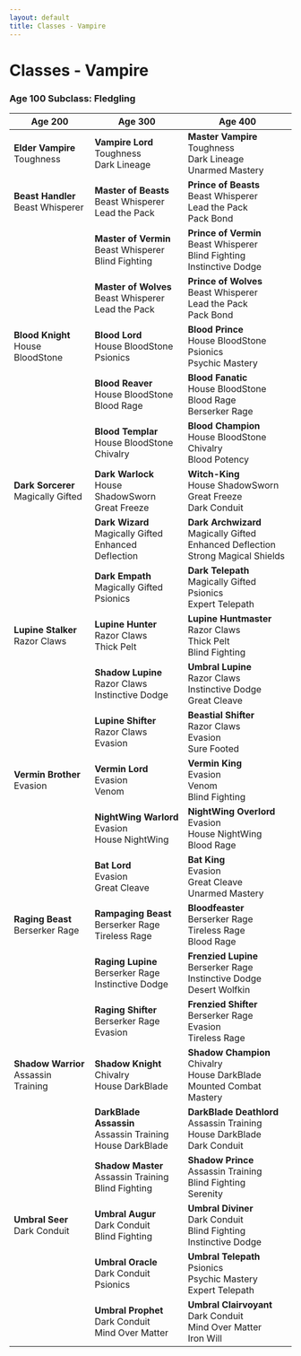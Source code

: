 ```yaml
---
layout: default
title: Classes - Vampire
---
```


# Classes - Vampire

### Age 100 Subclass: Fledgling

Age 200                                   | Age 300                                                            | Age 400
---                                       | ---                                                                | ---
**Elder Vampire**<br />Toughness          | **Vampire Lord**<br />Toughness<br />Dark Lineage                  | **Master Vampire**<br />Toughness<br />Dark Lineage <br />Unarmed Mastery
**Beast Handler**<br />Beast Whisperer    | **Master of Beasts**<br />Beast Whisperer<br />Lead the Pack       | **Prince of Beasts**<br />Beast Whisperer<br />Lead the Pack<br />Pack Bond
                                          | **Master of Vermin**<br />Beast Whisperer<br />Blind Fighting      | **Prince of Vermin**<br />Beast Whisperer<br />Blind Fighting<br />Instinctive Dodge
                                          | **Master of Wolves**<br />Beast Whisperer<br />Lead the Pack       | **Prince of Wolves**<br />Beast Whisperer<br />Lead the Pack<br />Pack Bond
**Blood Knight**<br />House BloodStone    | **Blood Lord**<br />House BloodStone<br />Psionics                 | **Blood Prince**<br />House BloodStone<br />Psionics<br />Psychic Mastery
                                          | **Blood Reaver**<br />House BloodStone<br />Blood Rage             | **Blood Fanatic**<br />House BloodStone<br />Blood Rage<br />Berserker Rage
                                          | **Blood Templar**<br />House BloodStone<br />Chivalry              | **Blood Champion**<br />House BloodStone<br />Chivalry<br />Blood Potency
**Dark Sorcerer**<br />Magically Gifted   | **Dark Warlock**<br />House ShadowSworn<br />Great Freeze          | **Witch-King**<br />House ShadowSworn<br />Great Freeze<br />Dark Conduit
                                          | **Dark Wizard**<br />Magically Gifted<br />Enhanced Deflection     | **Dark Archwizard**<br />Magically Gifted<br />Enhanced Deflection<br />Strong Magical Shields
                                          | **Dark Empath**<br />Magically Gifted<br />Psionics                | **Dark Telepath**<br />Magically Gifted<br />Psionics<br />Expert Telepath
**Lupine Stalker**<br />Razor Claws       | **Lupine Hunter**<br />Razor Claws<br />Thick Pelt                 | **Lupine Huntmaster**<br />Razor Claws<br />Thick Pelt<br />Blind Fighting
                                          | **Shadow Lupine**<br />Razor Claws<br />Instinctive Dodge          | **Umbral Lupine**<br />Razor Claws<br />Instinctive Dodge<br />Great Cleave
                                          | **Lupine Shifter**<br />Razor Claws<br />Evasion                   | **Beastial Shifter**<br />Razor Claws<br />Evasion<br />Sure Footed
**Vermin Brother**<br />Evasion           | **Vermin Lord**<br />Evasion<br />Venom                            | **Vermin King**<br />Evasion<br />Venom<br />Blind Fighting
                                          | **NightWing Warlord**<br />Evasion<br />House NightWing            | **NightWing Overlord**<br />Evasion<br />House NightWing<br />Blood Rage
                                          | **Bat Lord**<br />Evasion<br />Great Cleave                        | **Bat King**<br />Evasion<br />Great Cleave<br />Unarmed Mastery
**Raging Beast**<br />Berserker Rage      | **Rampaging Beast**<br />Berserker Rage<br />Tireless Rage         | **Bloodfeaster**<br />Berserker Rage<br />Tireless Rage<br />Blood Rage
                                          | **Raging Lupine**<br />Berserker Rage<br />Instinctive Dodge       | **Frenzied Lupine**<br />Berserker Rage<br />Instinctive Dodge<br />Desert Wolfkin
                                          | **Raging Shifter**<br />Berserker Rage<br />Evasion                | **Frenzied Shifter**<br />Berserker Rage<br />Evasion<br />Tireless Rage
**Shadow Warrior**<br />Assassin Training | **Shadow Knight**<br />Chivalry<br />House DarkBlade               | **Shadow Champion**<br />Chivalry<br />House DarkBlade<br />Mounted Combat Mastery
                                          | **DarkBlade Assassin**<br />Assassin Training<br />House DarkBlade | **DarkBlade Deathlord**<br />Assassin Training<br />House DarkBlade<br />Dark Conduit
                                          | **Shadow Master**<br />Assassin Training<br />Blind Fighting       | **Shadow Prince**<br />Assassin Training<br />Blind Fighting<br />Serenity
**Umbral Seer**<br />Dark Conduit         | **Umbral Augur**<br />Dark Conduit<br />Blind Fighting             | **Umbral Diviner**<br />Dark Conduit<br />Blind Fighting<br />Instinctive Dodge
                                          | **Umbral Oracle**<br />Dark Conduit<br />Psionics                  | **Umbral Telepath**<br />Psionics<br />Psychic Mastery<br />Expert Telepath
                                          | **Umbral Prophet**<br />Dark Conduit<br />Mind Over Matter         | **Umbral Clairvoyant**<br />Dark Conduit<br />Mind Over Matter<br />Iron Will
